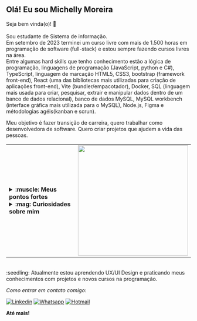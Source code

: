 ## Olá! Eu sou Michelly Moreira
Seja bem vinda(o)! 👋 <br><br>
Sou estudante de Sistema de informação. <br>
Em setembro de 2023 terminei um curso livre com mais de 1.500 horas em programação de software (full-stack) e estou sempre fazendo cursos livres na área. <br>
Entre algumas hard skills que tenho conhecimento estão a lógica de programação, linguagens de programação (JavaScript, python e C#), TypeScript, linguagem de marcação HTML5, CSS3, bootstrap (framework front-end), React (uma das bibliotecas mais utilizadas para criação de aplicações front-end), Vite (bundler/empacotador), Docker, SQL (linguagem mais usada para criar, pesquisar, extrair e manipular dados dentro de um banco de dados relacional), banco de dados MySQL, MySQL workbench (interface gráfica mais utilizada para o MySQL), Node.js, Figma e métodologias agéis(kanban e scrun). <br>

Meu objetivo é fazer transição de carreira, quero trabalhar como desenvolvedora de software. Quero criar projetos que ajudem a vida das pessoas. <br>

<table border="0">
  <tr>
    <td>
      <details>
          <summary><strong>:muscle: Meus pontos fortes</strong></summary></br>
- Tenho sede genuína de conhecimento;</br>
- Sou empática com as emoções dos outros;</br>
- Aprecio autonomia e liberdade;</br>
- Com perfil agregador, acredito que pessoas que pensam diferente podem trazer ideias agregadoras;</br>
- Sou motivada quando trabalho por uma causa.</br>
      </details>
      <details>
          <summary><strong>:mag: Curiosidades sobre mim</strong></summary></br>
- Tenho tripofobia. </br>
- Não tomo café, mas gosto do cheiro.</br>
- Meu chocolate favorito é o Caribe, da garoto.</br>
- Na pandemia eu fiz trabalho voluntário, acolhendo pessoas que se sentiam infelizes.</br>
- Nas horas vagas eu gosto de ler livros e praticar duolingo.</br>
      </details>
      <td>
      <img width="300" src='https://gifs.eco.br/wp-content/uploads/2022/10/gifs-de-jogos-vorazes-em-chamas-34.gif'>
    </td>
    </td> 
  </tr>
</table>
</br>
:seedling: Atualmente estou aprendendo UX/UI Design e praticando meus conhecimentos com projetos e novos cursos na programação. </br>

*Como entrar em contato comigo:*

[![Linkedin](
https://img.shields.io/badge/LinkedIn-0077B5?style=for-the-badge&logo=linkedin&logoColor=white
)](
https://www.linkedin.com/in/michellymoreira/
)
[![Whatsapp](
https://img.shields.io/badge/WhatsApp-25D366?style=for-the-badge&logo=whatsapp&logoColor=white
)](
https://api.whatsapp.com/send?phone=5531994501188
)
[![Hotmail](
https://img.shields.io/badge/Hotmail-0078D4?style=for-the-badge&logo=microsoft-outlook&logoColor=white
)](
mailto:michelly.daiana@hotmail.com
)

<strong>Até mais!</strong>

